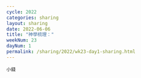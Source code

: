 ```yaml
---
cycle: 2022
categories: sharing
layout: sharing
date: 2022-06-06
title: "神學梳理："
weekNum: 23
dayNum: 1
permalink: /sharing/2022/wk23-day1-sharing.html
---
```


[](https://eccseattle.github.io/media/sharing/2022/wk023/2022-06-06-bin.m4a)

`小錢`
